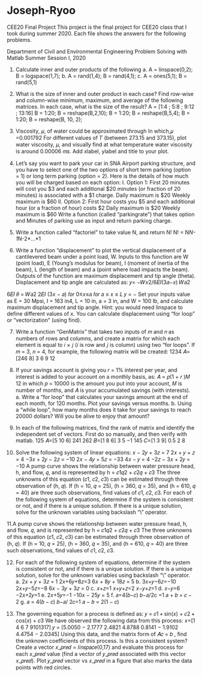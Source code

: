 # Joseph-Ryoo
CEE20 Final Project
This project is the final project for CEE20 class that I took during summer 2020.
Each file shows the answers for the following problems.

Department of Civil and Environmental Engineering Problem Solving with Matlab
Summer Session I, 2020

1. Calculate inner and outer products of the following
a. A = linspace(0,2); B = logspace(1,7);
b. A = rand(1,4); B = rand(4,1);
c. A = ones(5,1); B = rand(5,1)

2. What is the size of inner and outer product in each case?
Find row-wise and column-wise minimum, maximum, and average of the following matrices. In each case, what is the size of the result?
A = [1:4 ; 5:8 ; 9:12 ; 13:16]
B = 1:20; B = reshape(B,2,10); 
B = 1:20; B = reshape(B,5,4);
B = 1:20; B = reshape(B, 10, 2);

3. Viscosity, 𝜇, of water could be approximated through
In which,𝜇 =0.001792
For different values of 𝑇 (between 273.15 and 373.15), plot water viscosity, 𝜇, and visually find at
what temperature water viscosity is around 0.00006 𝑚𝑠. Add xlabel, ylabel and title to your plot.

4. Let’s say you want to park your car in SNA Airport parking structure, and you have to select one of the two options of short term parking (option = 1) or long term parking (option = 2). Here is the details of how much you will be charged based on each option:
I. Option 1:
First 20 minutes will cost you $3 and each additional $20 minutes (or fraction of 20 minutes) is associated with a $1 charge.
Daily maximum is $20
Weekly maximum is $60
II. Option 2:
First hour costs you $5 and each additional hour (or a fraction of hour) costs $2 Daily maximum is $20
Weekly maximum is $60 Write a function (called “parkingrate”) that takes option and Minutes of parking use as input and return parking charge.

5. Write a function called “factoriel” to take value N, and return N! N! = N*N-1*N-2*...*1

6. Write a function “displacement” to plot the vertical displacement of a cantilevered beam under a point load, W. Inputs to this function are W (point load), E (Young’s modulus for beam), I (moment of inertia of the beam), L (length of beam) and a (point where load impacts the beam). Outputs of the function are maximum displacement and tip angle (theta).
Displacement and tip angle are calculated as:
𝑦= −𝑊𝑥2/6𝐸𝐼(3𝑎−𝑥)
𝑊𝑎2

6𝐸𝐼 𝜃 = 𝑊𝑎2
2𝐸𝐼
 (3𝑥 − 𝑎)
𝑓𝑜𝑟 0≤𝑥≤𝑎 𝑓𝑜𝑟 𝑎 ≤ 𝑥 ≤ 𝐿
𝑦 = −
 Set your inputs value as E = 30 Mpsi, I = 163 in4, L = 10 in, a = 3 in, and W = 100 lb, and calculate maximum displacement and tip angle.
Hint: you would need linspace to define different values of x. You can calculate displacement using “for loop” or “vectorization” (using find).

7. Write a function “GenMatrix” that takes two inputs of 𝑚 and 𝑛 as numbers of rows and columns, and create a matrix for which each element is equal to 𝑖 × 𝑗 (𝑖 is row and 𝑗 is column) using two “for loops”. If 𝑚 = 3, 𝑛 = 4, for example, the following matrix will be created:
1234 𝐴=[246 8]
3 6 9 12

8. If your savings account is giving you 𝑟 = 1% interest per year, and interest is added to your
account on a monthly basis, as:
𝐴 = 𝑝(1 + 𝑟 )𝑀 12
in which 𝑝 = 10000 is the amount you put into your account, 𝑀 is number of months, and 𝐴 is your accumulated savings (with interests).
a. Write a “for loop” that calculates your savings amount at the end of each month, for 120 months. Plot your savings versus months.
b. Using a “while loop”, how many months does it take for your savings to reach 20000 dollars? Will you be alive to enjoy that amount?

9. In each of the following matrices, find the rank of matrix and identify the independent set of vectors. First do so manually, and then verify with matlab.
125 𝐴=[5 10 6]
241
262 𝐵=[1 8 6]
3 5 −1
145 𝐶=[1 3 9]
0.5 2 8

10. Solve the following system of linear equations:
𝑥 − 2𝑦 + 3𝑧 = 7 2𝑥 + 𝑦 + 𝑧 = 4 −3𝑥 + 2𝑦 − 2𝑧 = −10
2𝑥 − 4𝑦 + 5𝑧 = −33 4𝑥 − 𝑦 = 4
−2𝑧 − 3𝑥 + 2𝑦 = −10
A pump curve shows the relationship between water pressure head, h, and flow, 𝑞, and is represented by
h = 𝑐1𝑞2 + 𝑐2𝑞 + 𝑐3
The three unknowns of this equation (𝑐1, 𝑐2, 𝑐3) can be estimated through three observation of (h, 𝑞). If (h = 10, 𝑞 = 25), (h = 360, 𝑞 = 35), and (h = 610, 𝑞 = 40) are three such observations, find values of 𝑐1, 𝑐2, 𝑐3.
For each of the following system of equations, determine if the system is consistent or not, and if there is a unique solution. If there is a unique solution, solve for the unknown variables using backslash “\” operator.

11.A pump curve shows the relationship between water pressure head, h, and flow, 𝑞, and is represented by
h = 𝑐1𝑞2 + 𝑐2𝑞 + 𝑐3
The three unknowns of this equation (𝑐1, 𝑐2, 𝑐3) can be estimated through three observation of (h, 𝑞). If (h = 10, 𝑞 = 25), (h = 360, 𝑞 = 35), and (h = 610, 𝑞 = 40) are three such observations, find values of 𝑐1, 𝑐2, 𝑐3.

12. For each of the following system of equations, determine if the system is consistent or not, and if there is a unique solution. If there is a unique solution, solve for the unknown variables using backslash “\” operator.
a.
2𝑥 + 𝑦 + 3𝑧 = 1 
2𝑥+6𝑦+8𝑧=3
6𝑥 + 8𝑦 + 18𝑧 = 5
b.
3𝑥+𝑦−6𝑧=−10 
2𝑥+𝑦−5𝑧=−8 
6𝑥 − 3𝑦 + 3𝑧 = 0
c.
𝑥+𝑧=1 
𝑥+𝑦+𝑧=2 
𝑥−𝑦+𝑧=1
d.
𝑥−𝑦=6 
−2𝑥+2𝑦=1
e.
2𝑥+5𝑦=−1 
−10𝑥 − 25𝑦 = 5
f.
𝑎=4(𝑏−𝑐) 
𝑏−𝑎/2c =1
𝑎 + 𝑏 = 𝑐 − 2
g.
𝑎 = 4(𝑏 − 𝑐)
 𝑏−𝑎/ 2𝑐=1
𝑎 − 𝑏 = 2(1 − 𝑐)

13. The governing equation for a process is defined as:
𝑦 = 𝑐1 ∗ sin(𝑥) + 𝑐2 ∗ cos(𝑥) + 𝑐3
We have observed the following data from this process:
𝑥=[1 4 6 7 9101317]
𝑦 = [5.0050 − 2.1777 2.4821 4.8788 0.8141 − 1.9102 4.4754 − 2.0345]
Using this data, and the matrix form of 𝐴𝑐 = 𝑏 , find the unknown coefficients of this process.
Is this a consistent system?
Create a vector 𝑥_𝑝𝑟𝑒𝑑 = 𝑙𝑖𝑛𝑠𝑝𝑎𝑐𝑒(0,17) and evaluate this process for each 𝑥_𝑝𝑟𝑒𝑑 value (find a vector of 𝑦_𝑝𝑟𝑒𝑑 associated with this vector 𝑥_𝑝𝑟𝑒𝑑). Plot 𝑦_𝑝𝑟𝑒𝑑 vector vs 𝑥_𝑝𝑟𝑒𝑑 in a figure that also marks the data points with red circles.
